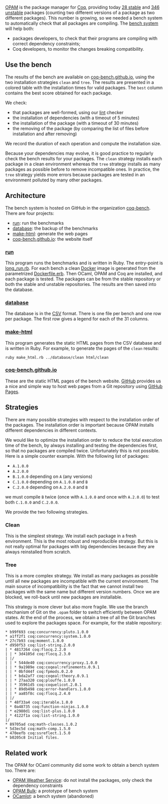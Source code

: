 [OPAM](http://opam.ocamlpro.com/) is the package manager for [Coq](https://coq.inria.fr/), providing today [28 stable](https://github.com/coq/repo-stable/tree/master/packages) and [346 unstable](https://github.com/coq/repo-unstable/tree/master/packages) packages (counting two different versions of a package as two different packages). This number is growing, so we needed a bench system to automatically check that all packages are compiling. The [bench system](http://coq-bench.github.io/) will help both:

* packages developers, to check that their programs are compiling with correct dependency constraints;
* Coq developers, to monitor the changes breaking compatibility.

## Use the bench
The results of the bench are available on [coq-bench.github.io](http://coq-bench.github.io/), using the two installation strategies `clean` and `tree`. The results are presented in a colored table with the installation times for valid packages. The `best` column contains the best score obtained for each package.

We check:

* that packages are well-formed, using our [lint](https://github.com/coq-bench/run/blob/master/lint.rb) checker
* the installation of dependencies (with a timeout of 5 minutes)
* the installation of the package (with a timeout of 30 minutes)
* the removing of the package (by comparing the list of files before installation and after removing)

We record the duration of each operation and compute the installation size.

Because your dependencies may evolve, it is good practice to regularly check the bench results for your packages. The `clean` strategy installs each package in a clean environment whereas the `tree` strategy installs as many packages as possible before to remove incompatible ones. In practice, the `tree` strategy yields more errors because packages are tested in an environment polluted by many other packages.

## Architecture
The bench system is hosted on GitHub in the organization [coq-bench](https://github.com/coq-bench). There are four projects:

* [run](https://github.com/coq-bench/run): run the benchmarks
* [database](https://github.com/coq-bench/database): the backup of the benchmarks
* [make-html](https://github.com/coq-bench/make-html): generate the web pages
* [coq-bench.github.io](https://github.com/coq-bench/coq-bench.github.io): the website itself

### [run](https://github.com/coq-bench/run)
This program runs the benchmarks and is written in Ruby. The entry-point is [long_run.rb](https://github.com/coq-bench/run/blob/master/long_run.rb). For each bench a clean [Docker](https://www.docker.com/) image is generated from the parametrized [Dockerfile.erb](https://github.com/coq-bench/run/blob/master/Dockerfile.erb). Then OCaml, OPAM and Coq are installed, and each package is tested. The packages can be from the stable repository or both the stable and unstable repositories. The results are then saved into the database.

### [database](https://github.com/coq-bench/database)
The database is in the [CSV](http://en.wikipedia.org/wiki/Comma-separated_values) format. There is one file per bench and one row per package. The first row gives a legend for each of the 31 columns.

### [make-html](https://github.com/coq-bench/make-html)
This program generates the static HTML pages from the CSV database and is written in Ruby. For example, to generate the pages of the `clean` results:

    ruby make_html.rb ../database/clean html/clean

### [coq-bench.github.io](https://github.com/coq-bench/coq-bench.github.io)
These are the static HTML pages of the bench website. [GitHub](https://github.com/) provides us a nice and simple way to host web pages from a Git repository using [GitHub Pages](https://pages.github.com/).

## Strategies
There are many possible strategies with respect to the installation order of the packages. The installation order is important because OPAM installs different dependencies in different contexts.

We would like to optimize the installation order to reduce the total execution time of the bench, by always installing and testing the dependencies first, so that no packages are compiled twice. Unfortunately this is not possible. Here is a simple counter example. With the following list of packages:

* `A.1.0.0`
* `A.2.0.0`
* `B.1.0.0` depending on `A` (any versions)
* `C.1.0.0` depending on `A.1.0.0` and `B`
* `C.2.0.0` depending on `A.2.0.0` and `B`

we must compile `B` twice (once with `A.1.0.0` and once with `A.2.0.0`) to test both `C.1.0.0` and `C.2.0.0`.

We provide the two following strategies.

### Clean
This is the simplest strategy. We install each package in a fresh environment. This is the most robust and reproducible strategy. But this is not really optimal for packages with big dependencies because they are always reinstalled from scratch.

### Tree
This is a more complex strategy. We install as many packages as possible until all new packages are incompatible with the current environment. The main source of incompatibility is the fact that we cannot install two packages with the same name but different version numbers. Once we are blocked, we roll-back until new packages are installable.

This strategy is more clever but also more fragile. We use the branch mechanism of Git on the `.opam` folder to switch efficiently between OPAM states. At the end of the process, we obtain a tree of all the Git branches used to explore the packages space. For example, for the stable repository:

    * b99f693 coq:concurrency:pluto.1.0.0
    * a1ff2f1 coq:concurrency:system.1.0.0
    * 27c7b93 coq:moment.1.0.0
    * d950f53 coq:list-string.2.0.0
    | * 4817264 coq:flocq.2.2.0
    | | * 3d4105d coq:flocq.2.3.0
    | |/  
    | | * 544de40 coq:concurrency:proxy.1.0.0
    | | * 9a1989e coq:coqeal:refinements.0.9.1
    | | * 0bfd44f coq:fpmods.0.2.0
    | | * bda2af7 coq:coqeal:theory.0.9.1
    | | * 27aa320 coq:plouffe.1.0.0
    | | * 35961d5 coq:coquelicot.2.0.1
    | | * 89db498 coq:error-handlers.1.0.0
    | | * aa85f8c coq:flocq.2.4.0
    | |/  
    | * 48f33a4 coq:iterable.1.0.0
    | * 0a48735 coq:function-ninjas.1.0.0
    | * e2980d1 coq:list-plus.1.0.0
    | * 4122f1a coq:list-string.1.0.0
    |/  
    * 89705ad coq:math-classes.1.0.2
    * 5d3ec5d coq:math-comp.1.5.0
    * 470eefb coq:ssreflect.1.5.0
    * b0205c8 Initial files.

## Related work
The OPAM for OCaml community did some work to obtain a bench system too. There are:

* [OPAM Weather Service](http://ows.irill.org/): do not install the packages, only check the dependency constraints
* [OPAM Bulk](http://www.recoil.org/~avsm/opam-bulk/): a prototype of bench system
* [OCamlot](https://github.com/ocamllabs/ocamlot): a bench system (abandoned)
